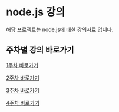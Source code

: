 # node.js 강의 

해당 프로젝트는 node.js에 대한 강의자료 입니다.

## 주차별 강의 바로가기

[1주차 바로가기](https://github.com/pjt3591oo/node_study/tree/master/1주차)

[2주차 바로가기](https://github.com/pjt3591oo/node_study/tree/master/2주차)

[3주차 바로가기](https://github.com/pjt3591oo/node_study/tree/master/3주차)

[4주차 바로가기](https://github.com/pjt3591oo/node_study/tree/master/4주차)